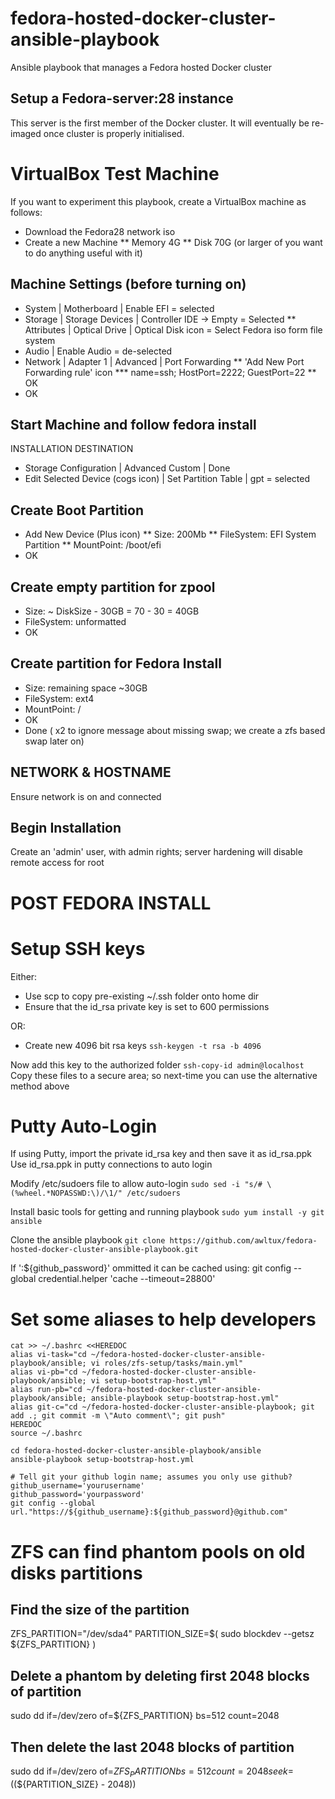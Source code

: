 # fedora-hosted-docker-cluster-ansible-playbook
Ansible playbook that manages a Fedora hosted Docker cluster

## Setup a Fedora-server:28 instance
This server is the first member of the Docker cluster.
It will eventually be re-imaged once cluster is properly initialised.

# VirtualBox Test Machine
If you want to experiment this playbook, create a VirtualBox machine as follows:
* Download the Fedora28 network iso
* Create a new Machine
** Memory 4G
** Disk 70G (or larger of you want to do anything useful with it)

## Machine Settings (before turning on)
* System | Motherboard | Enable EFI = selected
* Storage | Storage Devices | Controller IDE -> Empty = Selected
** Attributes | Optical Drive | Optical Disk icon = Select Fedora iso form file system
* Audio | Enable Audio = de-selected
* Network | Adapter 1 | Advanced | Port Forwarding
** 'Add New Port Forwarding rule' icon
*** name=ssh; HostPort=2222; GuestPort=22
** OK
* OK

## Start Machine and follow fedora install
INSTALLATION DESTINATION
* Storage Configuration | Advanced Custom | Done
* Edit Selected Device (cogs icon) | Set Partition Table | gpt = selected

## Create Boot Partition
* Add New Device (Plus icon)
** Size: 200Mb
** FileSystem: EFI System Partition
** MountPoint: /boot/efi
* OK
	
## Create empty partition for zpool
* Size: ~ DiskSize - 30GB = 70 - 30 = 40GB
* FileSystem: unformatted
* OK
 
## Create partition for Fedora Install
* Size: remaining space ~30GB
* FileSystem: ext4
* MountPoint: /
* OK
* Done ( x2 to ignore message about missing swap; we create a zfs based swap later on)

## NETWORK & HOSTNAME
Ensure network is on and connected

## Begin Installation
Create an 'admin' user, with admin rights; server hardening will disable remote access for root


# POST FEDORA INSTALL
# Setup SSH keys
Either:
* Use scp to copy pre-existing ~/.ssh folder onto home dir 
* Ensure that the id_rsa private key is set to 600 permissions 

OR:
* Create new 4096 bit rsa keys
    ```ssh-keygen -t rsa -b 4096```

Now add this key to the authorized folder
    ```ssh-copy-id admin@localhost```
Copy these files to a secure area; so next-time you can use the alternative method above

# Putty Auto-Login
If using Putty, import the private id_rsa key and then save it as id_rsa.ppk
Use id_rsa.ppk in putty connections to auto login 

Modify /etc/sudoers file to allow auto-login
    ```sudo sed -i "s/# \(%wheel.*NOPASSWD:\)/\1/" /etc/sudoers```
	
Install basic tools for getting and running playbook
    ```sudo yum install -y git ansible```

Clone the ansible playbook
    ```git clone https://github.com/awltux/fedora-hosted-docker-cluster-ansible-playbook.git```

If ':${github_password}' ommitted it can be cached using:
    git config --global credential.helper 'cache --timeout=28800'

# Set some aliases to help developers
```
cat >> ~/.bashrc <<HEREDOC
alias vi-task="cd ~/fedora-hosted-docker-cluster-ansible-playbook/ansible; vi roles/zfs-setup/tasks/main.yml"
alias vi-pb="cd ~/fedora-hosted-docker-cluster-ansible-playbook/ansible; vi setup-bootstrap-host.yml"
alias run-pb="cd ~/fedora-hosted-docker-cluster-ansible-playbook/ansible; ansible-playbook setup-bootstrap-host.yml"
alias git-c="cd ~/fedora-hosted-docker-cluster-ansible-playbook; git add .; git commit -m \"Auto comment\"; git push"
HEREDOC
source ~/.bashrc

cd fedora-hosted-docker-cluster-ansible-playbook/ansible
ansible-playbook setup-bootstrap-host.yml

# Tell git your github login name; assumes you only use github?
github_username='yourusername'
github_password='yourpassword'
git config --global url."https://${github_username}:${github_password}@github.com"

```


# ZFS can find phantom pools on old disks partitions

## Find the size of the partition 
ZFS_PARTITION="/dev/sda4"
PARTITION_SIZE=$( sudo blockdev --getsz ${ZFS_PARTITION} )
## Delete a phantom by deleting first 2048 blocks of partition 
sudo dd if=/dev/zero of=${ZFS_PARTITION} bs=512 count=2048
## Then delete the last 2048 blocks of partition 
sudo dd if=/dev/zero of=${ZFS_PARTITION} bs=512 count=2048 seek=$((${PARTITION_SIZE} - 2048))
